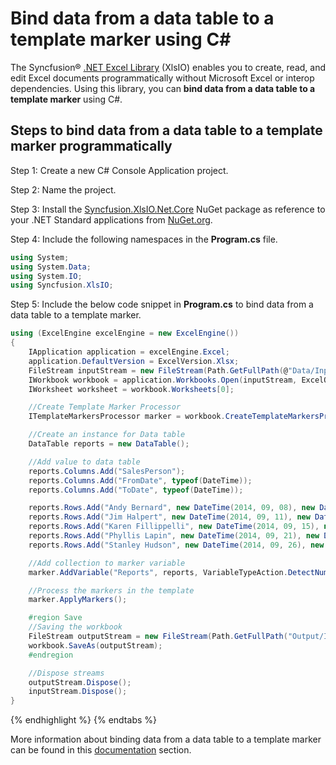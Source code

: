 # Bind data from a data table to a template marker using C#

The Syncfusion&reg; [.NET Excel Library](https://www.syncfusion.com/document-processing/excel-framework/net/excel-library) (XlsIO) enables you to create, read, and edit Excel documents programmatically without Microsoft Excel or interop dependencies. Using this library, you can **bind data from a data table to a template marker** using C#.

## Steps to bind data from a data table to a template marker programmatically

Step 1: Create a new C# Console Application project.

Step 2: Name the project.

Step 3: Install the [Syncfusion.XlsIO.Net.Core](https://www.nuget.org/packages/Syncfusion.XlsIO.Net.Core) NuGet package as reference to your .NET Standard applications from [NuGet.org](https://www.nuget.org).

Step 4: Include the following namespaces in the **Program.cs** file.
```csharp
using System;
using System.Data;
using System.IO;
using Syncfusion.XlsIO;
```

Step 5: Include the below code snippet in **Program.cs** to bind data from a data table to a template marker.
```csharp
using (ExcelEngine excelEngine = new ExcelEngine())
{
    IApplication application = excelEngine.Excel;
    application.DefaultVersion = ExcelVersion.Xlsx;
    FileStream inputStream = new FileStream(Path.GetFullPath(@"Data/InputTemplate.xlsx"), FileMode.Open, FileAccess.Read);
    IWorkbook workbook = application.Workbooks.Open(inputStream, ExcelOpenType.Automatic);
    IWorksheet worksheet = workbook.Worksheets[0];

    //Create Template Marker Processor
    ITemplateMarkersProcessor marker = workbook.CreateTemplateMarkersProcessor();

    //Create an instance for Data table
    DataTable reports = new DataTable();

    //Add value to data table
    reports.Columns.Add("SalesPerson");
    reports.Columns.Add("FromDate", typeof(DateTime));
    reports.Columns.Add("ToDate", typeof(DateTime));

    reports.Rows.Add("Andy Bernard", new DateTime(2014, 09, 08), new DateTime(2014, 09, 11));
    reports.Rows.Add("Jim Halpert", new DateTime(2014, 09, 11), new DateTime(2014, 09, 15));
    reports.Rows.Add("Karen Fillippelli", new DateTime(2014, 09, 15), new DateTime(2014, 09, 20));
    reports.Rows.Add("Phyllis Lapin", new DateTime(2014, 09, 21), new DateTime(2014, 09, 25));
    reports.Rows.Add("Stanley Hudson", new DateTime(2014, 09, 26), new DateTime(2014, 09, 30));

    //Add collection to marker variable
    marker.AddVariable("Reports", reports, VariableTypeAction.DetectNumberFormat);

    //Process the markers in the template
    marker.ApplyMarkers();

    #region Save
    //Saving the workbook
    FileStream outputStream = new FileStream(Path.GetFullPath("Output/ImportDataTable.xlsx"), FileMode.Create, FileAccess.Write);
    workbook.SaveAs(outputStream);
    #endregion

    //Dispose streams
    outputStream.Dispose();
    inputStream.Dispose();
}
```
{% endhighlight %}
{% endtabs %}

More information about binding data from a data table to a template marker can be found in this [documentation](https://help.syncfusion.com/document-processing/excel/excel-library/net/working-with-template-markers#bind-from-datatable) section.